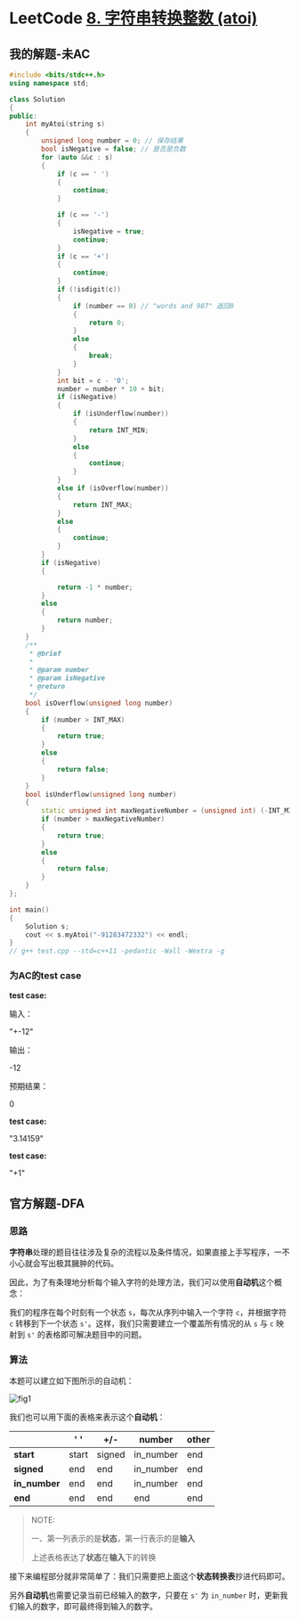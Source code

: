 # LeetCode [8. 字符串转换整数 (atoi)](https://leetcode-cn.com/problems/string-to-integer-atoi/)



## 我的解题-未AC



```C++
#include <bits/stdc++.h>
using namespace std;

class Solution
{
public:
	int myAtoi(string s)
	{
		unsigned long number = 0; // 保存结果
		bool isNegative = false; // 是否是负数
		for (auto &&c : s)
		{
			if (c == ' ')
			{
				continue;
			}

			if (c == '-')
			{
				isNegative = true;
				continue;
			}
			if (c == '+')
			{
				continue;
			}
			if (!isdigit(c))
			{
				if (number == 0) // "words and 987" 返回0
				{
					return 0;
				}
				else
				{
					break;
				}
			}
			int bit = c - '0';
			number = number * 10 + bit;
			if (isNegative)
			{
				if (isUnderflow(number))
				{
					return INT_MIN;
				}
				else
				{
					continue;
				}
			}
			else if (isOverflow(number))
			{
				return INT_MAX;
			}
			else
			{
				continue;
			}
		}
		if (isNegative)
		{

			return -1 * number;
		}
		else
		{
			return number;
		}
	}
	/**
	 * @brief
	 *
	 * @param number
	 * @param isNegative
	 * @return
	 */
	bool isOverflow(unsigned long number)
	{
		if (number > INT_MAX)
		{
			return true;
		}
		else
		{
			return false;
		}
	}
	bool isUnderflow(unsigned long number)
	{
		static unsigned int maxNegativeNumber = (unsigned int) (-INT_MIN);
		if (number > maxNegativeNumber)
		{
			return true;
		}
		else
		{
			return false;
		}
	}
};

int main()
{
	Solution s;
	cout << s.myAtoi("-91283472332") << endl;
}
// g++ test.cpp --std=c++11 -pedantic -Wall -Wextra -g


```

### 为AC的test case

**test case:**

输入：

"+-12"

输出：

-12

预期结果：

0

**test case:**

"3.14159"

**test case:**

"+1"



## 官方解题-DFA

### 思路

**字符串**处理的题目往往涉及复杂的流程以及条件情况，如果直接上手写程序，一不小心就会写出极其臃肿的代码。

因此，为了有条理地分析每个输入字符的处理方法，我们可以使用**自动机**这个概念：

我们的程序在每个时刻有一个状态 `s`，每次从序列中输入一个字符 `c`，并根据字符 `c` 转移到下一个状态 `s'`。这样，我们只需要建立一个覆盖所有情况的从 `s` 与 `c` 映射到 `s'` 的表格即可解决题目中的问题。

### 算法

本题可以建立如下图所示的自动机：

![fig1](https://assets.leetcode-cn.com/solution-static/8/fig1.png)

我们也可以用下面的表格来表示这个**自动机**：

|               | ' '   | +/-    | number    | other |
| ------------- | ----- | ------ | --------- | ----- |
| **start**     | start | signed | in_number | end   |
| **signed**    | end   | end    | in_number | end   |
| **in_number** | end   | end    | in_number | end   |
| **end**       | end   | end    | end       | end   |

> NOTE: 
>
> 一、第一列表示的是**状态**，第一行表示的是**输入**
>
> 上述表格表达了**状态**在**输入**下的转换

接下来编程部分就非常简单了：我们只需要把上面这个**状态转换表**抄进代码即可。

另外**自动机**也需要记录当前已经输入的数字，只要在 `s'` 为 `in_number` 时，更新我们输入的数字，即可最终得到输入的数字。



